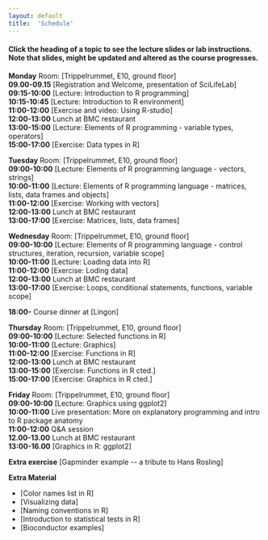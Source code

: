 ```yaml
---
layout: default
title:  'Schedule'
---
```


#### Click the heading of a topic to see the lecture slides or lab instructions. Note that slides, might be updated and altered as the course progresses.

**Monday**
Room: [Trippelrummet, E10, ground floor]  
**09.00-09.15** [Registration and Welcome, presentation of SciLifeLab]  
**09:15-10:00** [Lecture: Introduction to R programming]  
**10:15-10:45** [Lecture: Introduction to R environment]  
**11:00-12:00** [Exercise and video: Using R-studio]  
**12:00-13:00** Lunch at BMC restaurant  
**13:00-15:00** [Lecture: Elements of R programming - variable types, operators]  
**15:00-17:00** [Exercise: Data types in R]  

**Tuesday**
Room: [Trippelrummet, E10, ground floor]  
**09:00-10:00** [Lecture: Elements of R programming language - vectors, strings]  
**10:00-11:00** [Lecture: Elements of R programming language - matrices, lists, data frames and objects]  
**11:00-12:00** [Exercise: Working with vectors]  
**12:00-13:00** Lunch at BMC restaurant  
**13:00-17:00** [Exercise: Matrices, lists, data frames]  

**Wednesday**
Room: [Trippelrummet, E10, ground floor]  
**09:00-10:00** [Lecture: Elements of R programming language - control structures, iteration, recursion, variable scope]  
**10:00-11:00** [Lecture: Loading data into R]  
**11:00-12:00** [Exercise: Loding data]  
**12:00-13:00** Lunch at BMC restaurant  
**13:00-17:00** [Exercise: Loops, conditional statements, functions, variable scope]  

**18:00-** Course dinner at [Lingon]

**Thursday**
Room: [Trippelrummet, E10, ground floor]  
**09:00-10:00** [Lecture: Selected functions in R]  
**10:00-11:00** [Lecture: Graphics]  
**11:00-12:00** [Exercise: Functions in R]  
**12:00-13:00** Lunch at BMC restaurant  
**13:00-15:00** [Exercise: Functions in R cted.]  
**15:00-17:00** [Exercise: Graphics in R cted.]  

**Friday**
Room: [Trippelrummet, E10, ground floor]  
**09:00-10:00** [Lecture: Graphics using ggplot2]  
**10:00-11:00** Live presentation: More on explanatory programming and intro to R package anatomy   
**11:00-12:00** Q&A session  
**12.00-13.00** Lunch at BMC restaurant  
**13:00-16.00** [Graphics in R: ggplot2]  

**Extra exercise** [Gapminder example -- a tribute to Hans Rosling]

**Extra Material**
- [Color names list in R]
- [Visualizing data]
- [Naming conventions in R]
- [Introduction to statistical tests in R]
- [Bioconductor examples]
